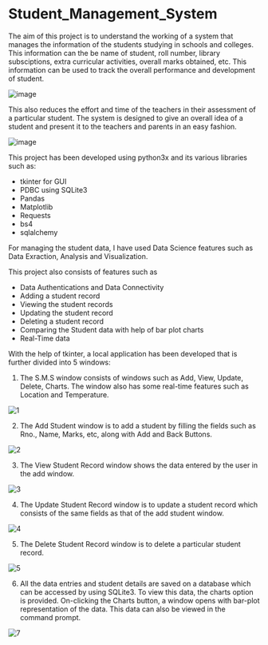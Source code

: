 # Student_Management_System

The aim of this project is to understand the working of a system that manages the information of the students studying in schools and colleges. This information can the be name of student, roll number, library subsciptions, extra curricular activities, overall marks obtained, etc. This information can be used to track the overall performance and development of student.

![image](https://user-images.githubusercontent.com/88525549/188596327-04bf1d8b-fb49-4a0b-a9d4-504d408af712.png)

This also reduces the effort and time of the teachers in their assessment of a particular student. The system is designed to give an overall idea of a student and present it to the teachers and parents in an easy fashion.

![image](https://user-images.githubusercontent.com/88525549/188597332-a5aba628-d2ea-46a6-9304-a92b18f125b7.png)


This project has been developed using python3x and its various libraries such as:

- tkinter for GUI
- PDBC using SQLite3
- Pandas
- Matplotlib
- Requests
- bs4
- sqlalchemy

For managing the student data, I have used Data Science features such as Data Exraction, Analysis and Visualization.

This project also consists of features such as 

- Data Authentications and Data Connectivity
- Adding a student record
- Viewing the student records
- Updating the student record
- Deleting a student record
- Comparing the Student data with help of bar plot charts
- Real-Time data 

With the help of tkinter,  a local application has been developed that is further divided into 5 windows:

1. The S.M.S window consists of windows such as Add, View, Update, Delete, Charts. The window also has some real-time features such as Location and Temperature.

![1](https://user-images.githubusercontent.com/88525549/188590695-7affd983-87a4-48f7-8bfb-7c92bf91efb4.png)

2. The Add Student window is to add a student by filling the fields such as Rno., Name, Marks, etc, along with Add and Back Buttons.

![2](https://user-images.githubusercontent.com/88525549/188591699-1c0ea461-0ede-41b9-8873-05649cab6ca4.png)

3. The View Student Record window shows the data entered by the user in the add window.

![3](https://user-images.githubusercontent.com/88525549/188592144-63279090-bf67-410d-a139-fd23f7fd4c0f.png)

4. The Update Student Record window is to update a student record which consists of the same fields as that of the add student window.

![4](https://user-images.githubusercontent.com/88525549/188592576-6bd86097-e86d-4dea-8b46-3d80e6b0547a.png)

5. The Delete Student Record window is to delete a particular student record.

![5](https://user-images.githubusercontent.com/88525549/188595246-553a1772-0242-42e3-95d3-fee6b31c9e68.png)

6. All the data entries and student details are saved on a database which can be accessed by using SQLite3. To view this data, the charts option is provided.
    On-clicking the Charts button, a window opens with bar-plot representation of the data. This data can also be viewed in the command prompt.
    
![7](https://user-images.githubusercontent.com/88525549/188595904-426578ed-853d-4813-b6a5-5f0ff0eee6ee.jpg)

